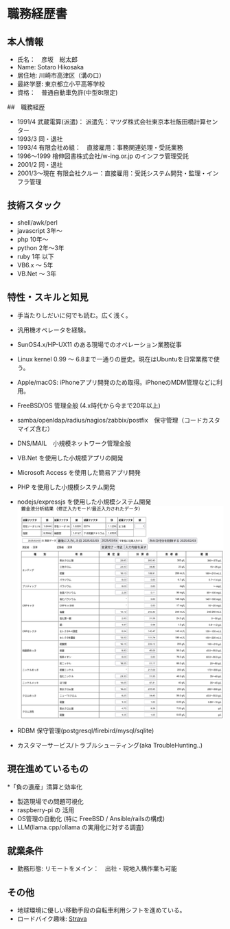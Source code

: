 # 職務経歴書

## 本人情報

* 氏名：　彦坂　総太郎
* Name:  Sotaro Hikosaka
* 居住地: 川崎市高津区（溝の口）
* 最終学歴: 東京都立小平高等学校
* 資格：　普通自動車免許(中型8t限定)

##　職務経歴

* 1991/4 武蔵電算(派遣)： 派遣先：マツダ株式会社東京本社飯田橋計算センター
* 1993/3 同・退社
* 1993/4 有限会社め組：　直接雇用：事務関連処理・受託業務
* 1996〜1999 檜伸図書株式会社/w-ing.or.jp のインフラ管理受託
* 2001/2 同・退社
* 2001/3〜現在 有限会社クルー：直接雇用：受託システム開発・監理・インフラ管理

## 技術スタック
* shell/awk/perl 
* javascript  3年〜
* php         10年〜
* python      2年〜3年
* ruby        1年 以下
* VB6.x       〜 5年
* VB.Net      〜 3年

## 特性・スキルと知見
* 手当たりしだいに何でも読む。広く浅く。
* 汎用機オペレータを経験。
* SunOS4.x/HP-UX11 のある現場でのオペレーション業務従事
* Linux kernel 0.99 〜 6.8まで一通りの歴史。現在はUbuntuを日常業務で使う。
* Apple/macOS: iPhoneアプリ開発のため取得。iPhoneのMDM管理などに利用。
* FreeBSD/OS 管理全般 (4.x時代から今まで20年以上)
* samba/openldap/radius/nagios/zabbix/postfix　保守管理（コードカスタマイズ含む）
* DNS/MAIL　小規模ネットワーク管理全般
* VB.Net を使用した小規模アプリの開発
* Microsoft Access を使用した簡易アプリ開発
* PHP を使用した小規模システム開発
* nodejs/expressjs を使用した小規模システム開発
![ScreenShot](images/soldata_ss.png)

* RDBM 保守管理(postgresql/firebird/mysql/sqlite)
* カスタマーサービス/トラブルシューティング(aka TroubleHunting..)


## 現在進めているもの
*「負の遺産」清算と効率化
* 製造現場での問題可視化
* raspberry-pi の 活用
* OS管理の自動化 (特に FreeBSD / Ansible/railsの構成)
* LLM(llama.cpp/ollama の実用化に対する調査)


## 就業条件
* 勤務形態: リモートをメイン：　出社・現地入構作業も可能

## その他
* 地球環境に優しい移動手段の自転車利用シフトを進めている。
* ロードバイク趣味: <a href="https://www.strava.com/athletes/105395662">Strava</a>
